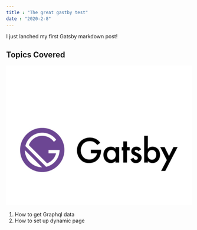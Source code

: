 ```yaml
---
title : "The great gastby test"
date : "2020-2-8"
---
```


I just lanched my first Gatsby markdown post!

## Topics Covered
![](./gatsby.png)

1. How to get Graphql data
2. How to set up dynamic page